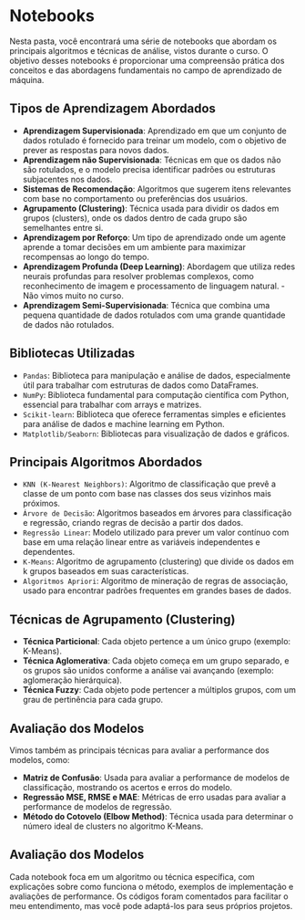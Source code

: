 # Notebooks 

<p>Nesta pasta, você encontrará uma série de notebooks que abordam os principais algoritmos e técnicas de análise, vistos durante o curso. O objetivo desses notebooks é proporcionar uma compreensão prática dos conceitos e das abordagens fundamentais no campo de aprendizado de máquina.</p>

## Tipos de Aprendizagem Abordados

- **Aprendizagem Supervisionada**: Aprendizado em que um conjunto de dados rotulado é fornecido para treinar um modelo, com o objetivo de prever as respostas para novos dados.
- **Aprendizagem não Supervisionada**: Técnicas em que os dados não são rotulados, e o modelo precisa identificar padrões ou estruturas subjacentes nos dados.
- **Sistemas de Recomendação**: Algoritmos que sugerem itens relevantes com base no comportamento ou preferências dos usuários.
- **Agrupamento (Clustering)**: Técnica usada para dividir os dados em grupos (clusters), onde os dados dentro de cada grupo são semelhantes entre si.
- **Aprendizagem por Reforço**: Um tipo de aprendizado onde um agente aprende a tomar decisões em um ambiente para maximizar recompensas ao longo do tempo.
- **Aprendizagem Profunda (Deep Learning)**: Abordagem que utiliza redes neurais profundas para resolver problemas complexos, como reconhecimento de imagem e processamento de linguagem natural. - Não vimos muito no curso. 
- **Aprendizagem Semi-Supervisionada**: Técnica que combina uma pequena quantidade de dados rotulados com uma grande quantidade de dados não rotulados.

## Bibliotecas Utilizadas

- `Pandas`: Biblioteca para manipulação e análise de dados, especialmente útil para trabalhar com estruturas de dados como DataFrames.
- `NumPy`: Biblioteca fundamental para computação científica com Python, essencial para trabalhar com arrays e matrizes.
- `Scikit-learn`: Biblioteca que oferece ferramentas simples e eficientes para análise de dados e machine learning em Python.
- `Matplotlib/Seaborn`: Bibliotecas para visualização de dados e gráficos.

## Principais Algoritmos Abordados

- `KNN (K-Nearest Neighbors)`: Algoritmo de classificação que prevê a classe de um ponto com base nas classes dos seus vizinhos mais próximos.
- `Árvore de Decisão`: Algoritmos baseados em árvores para classificação e regressão, criando regras de decisão a partir dos dados.
- `Regressão Linear`: Modelo utilizado para prever um valor contínuo com base em uma relação linear entre as variáveis independentes e dependentes.
- `K-Means`: Algoritmo de agrupamento (clustering) que divide os dados em k grupos baseados em suas características.
- `Algoritmos Apriori`: Algoritmo de mineração de regras de associação, usado para encontrar padrões frequentes em grandes bases de dados.

## Técnicas de Agrupamento (Clustering)

- **Técnica Particional**: Cada objeto pertence a um único grupo (exemplo: K-Means).
- **Técnica Aglomerativa**: Cada objeto começa em um grupo separado, e os grupos são unidos conforme a análise vai avançando (exemplo: aglomeração hierárquica).
- **Técnica Fuzzy**: Cada objeto pode pertencer a múltiplos grupos, com um grau de pertinência para cada grupo.

## Avaliação dos Modelos

Vimos também as principais técnicas para avaliar a performance dos modelos, como:

- **Matriz de Confusão**: Usada para avaliar a performance de modelos de classificação, mostrando os acertos e erros do modelo.
- **Regressão MSE, RMSE e MAE**: Métricas de erro usadas para avaliar a performance de modelos de regressão.
- **Método do Cotovelo (Elbow Method)**: Técnica usada para determinar o número ideal de clusters no algoritmo K-Means.

## Avaliação dos Modelos

<p>Cada notebook foca em um algoritmo ou técnica específica, com explicações sobre como funciona o método, exemplos de implementação e avaliações de performance. Os códigos foram comentados para facilitar o meu entendimento, mas você pode adaptá-los para seus próprios projetos.</p>
